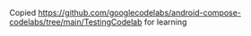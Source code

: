 Copied https://github.com/googlecodelabs/android-compose-codelabs/tree/main/TestingCodelab for learning